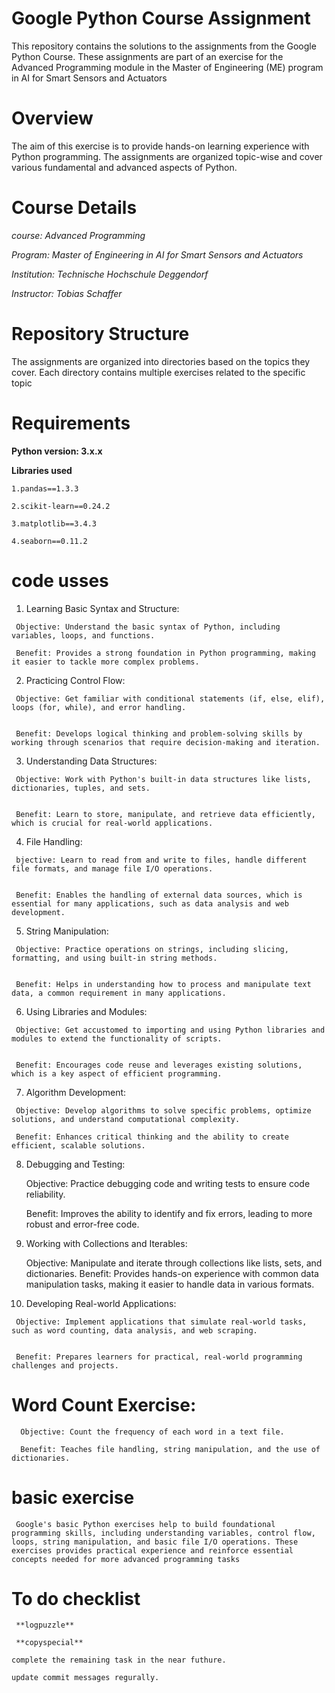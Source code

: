 # Google Python Course Assignment 
 This repository contains the solutions to the assignments from the Google Python Course. These assignments are part of an exercise for the Advanced Programming module in the Master of Engineering (ME) program in AI for Smart Sensors and Actuators

 # Overview
The aim of this exercise is to provide hands-on learning experience with Python programming. The assignments are organized topic-wise and cover various fundamental and advanced aspects of Python.

# Course Details

 *course: Advanced Programming*

 *Program: Master of Engineering in AI for Smart Sensors and Actuators*

 *Institution: Technische Hochschule Deggendorf*

 *Instructor: Tobias Schaffer*

 # Repository Structure

 The assignments are organized into directories based on the topics they cover. Each directory contains multiple exercises related to the specific topic


# Requirements
 **Python version: 3.x.x**
  
**Libraries used**
    
    1.pandas==1.3.3

    2.scikit-learn==0.24.2

    3.matplotlib==3.4.3

    4.seaborn==0.11.2

# code usses
 
   1. Learning Basic Syntax and Structure:

     Objective: Understand the basic syntax of Python, including   variables, loops, and functions.

     Benefit: Provides a strong foundation in Python programming, making it easier to tackle more complex problems.


   2. Practicing Control Flow:
 
     Objective: Get familiar with conditional statements (if, else, elif), loops (for, while), and error handling.


     Benefit: Develops logical thinking and problem-solving skills by working through scenarios that require decision-making and iteration.


   3. Understanding Data Structures:

     Objective: Work with Python's built-in data structures like lists, dictionaries, tuples, and sets.


     Benefit: Learn to store, manipulate, and retrieve data efficiently, which is crucial for real-world applications.


   4. File Handling:

     bjective: Learn to read from and write to files, handle different file formats, and manage file I/O operations.

      
     Benefit: Enables the handling of external data sources, which is essential for many applications, such as data analysis and web development.


   5. String Manipulation:

     Objective: Practice operations on strings, including slicing, formatting, and using built-in string methods.


     Benefit: Helps in understanding how to process and manipulate text data, a common requirement in many applications.


   6. Using Libraries and Modules:


     Objective: Get accustomed to importing and using Python libraries and modules to extend the functionality of scripts.


     Benefit: Encourages code reuse and leverages existing solutions, which is a key aspect of efficient programming.


   7. Algorithm Development:

     Objective: Develop algorithms to solve specific problems, optimize solutions, and understand computational complexity.

     Benefit: Enhances critical thinking and the ability to create efficient, scalable solutions.


  8. Debugging and Testing:

     Objective: Practice debugging code and writing tests to ensure code reliability.


     Benefit: Improves the ability to identify and fix errors, leading to more robust and error-free code.


  9. Working with Collections and Iterables:
    
     Objective: Manipulate and iterate through collections like lists, sets, and dictionaries.
     Benefit: Provides hands-on experience with common data manipulation tasks, making it easier to handle data in various formats.


  10. Developing Real-world Applications:

     Objective: Implement applications that simulate real-world tasks, such as word counting, data analysis, and web scraping.


     Benefit: Prepares learners for practical, real-world programming challenges and projects.

 # Word Count Exercise:

      Objective: Count the frequency of each word in a text file.

      Benefit: Teaches file handling, string manipulation, and the use of dictionaries.

 # basic exercise

     Google's basic Python exercises help to build foundational programming skills, including understanding variables, control flow, loops, string manipulation, and basic file I/O operations. These exercises provides practical experience and reinforce essential concepts needed for more advanced programming tasks

 # To do checklist

     **logpuzzle**

     **copyspecial**

    complete the remaining task in the near futhure.

    update commit messages regurally.

